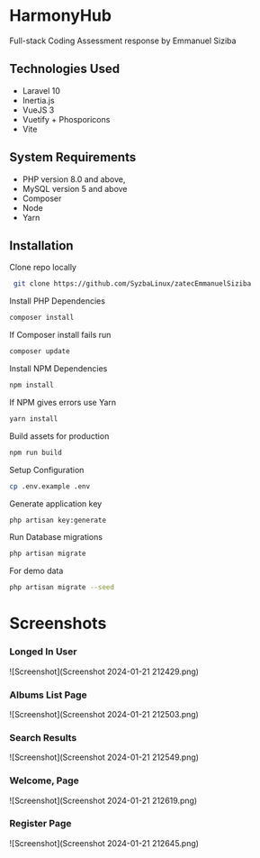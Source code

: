 # HarmonyHub

Full-stack Coding Assessment response by Emmanuel Siziba
 
## Technologies Used

- Laravel 10
- Inertia.js
- VueJS 3
- Vuetify + Phosporicons
- Vite

## System Requirements
- PHP version 8.0 and above,
- MySQL version 5 and above
- Composer
- Node
- Yarn


## Installation

Clone repo locally
```bash
 git clone https://github.com/SyzbaLinux/zatecEmmanuelSiziba
```

Install PHP Dependencies

```bash
composer install 
```

If Composer install fails run

```bash
composer update
```

Install NPM Dependencies

```bash
npm install
```

If NPM gives errors use Yarn

```bash
yarn install
```

Build assets for production

```bash
npm run build
```

Setup Configuration

```bash
cp .env.example .env
```

Generate application key

```bash
php artisan key:generate
```

Run Database migrations

```bash
php artisan migrate
```

For demo data
```bash
php artisan migrate --seed
```

# Screenshots

### Longed In User
![Screenshot](Screenshot 2024-01-21 212429.png)

### Albums List Page
![Screenshot](Screenshot 2024-01-21 212503.png)

### Search Results
![Screenshot](Screenshot 2024-01-21 212549.png)

### Welcome, Page
![Screenshot](Screenshot 2024-01-21 212619.png)

### Register Page
![Screenshot](Screenshot 2024-01-21 212645.png)
